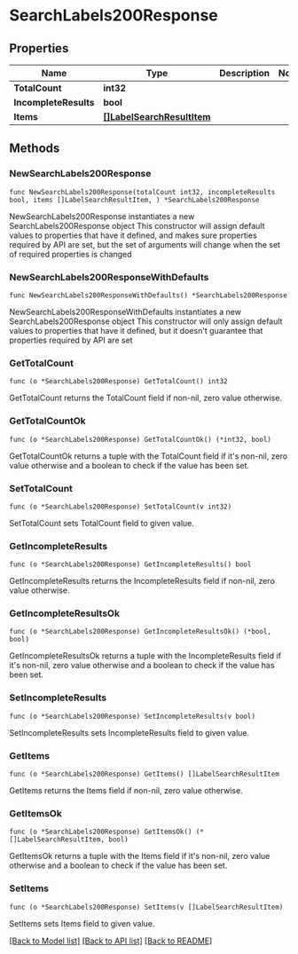 # SearchLabels200Response

## Properties

Name | Type | Description | Notes
------------ | ------------- | ------------- | -------------
**TotalCount** | **int32** |  | 
**IncompleteResults** | **bool** |  | 
**Items** | [**[]LabelSearchResultItem**](LabelSearchResultItem.md) |  | 

## Methods

### NewSearchLabels200Response

`func NewSearchLabels200Response(totalCount int32, incompleteResults bool, items []LabelSearchResultItem, ) *SearchLabels200Response`

NewSearchLabels200Response instantiates a new SearchLabels200Response object
This constructor will assign default values to properties that have it defined,
and makes sure properties required by API are set, but the set of arguments
will change when the set of required properties is changed

### NewSearchLabels200ResponseWithDefaults

`func NewSearchLabels200ResponseWithDefaults() *SearchLabels200Response`

NewSearchLabels200ResponseWithDefaults instantiates a new SearchLabels200Response object
This constructor will only assign default values to properties that have it defined,
but it doesn't guarantee that properties required by API are set

### GetTotalCount

`func (o *SearchLabels200Response) GetTotalCount() int32`

GetTotalCount returns the TotalCount field if non-nil, zero value otherwise.

### GetTotalCountOk

`func (o *SearchLabels200Response) GetTotalCountOk() (*int32, bool)`

GetTotalCountOk returns a tuple with the TotalCount field if it's non-nil, zero value otherwise
and a boolean to check if the value has been set.

### SetTotalCount

`func (o *SearchLabels200Response) SetTotalCount(v int32)`

SetTotalCount sets TotalCount field to given value.


### GetIncompleteResults

`func (o *SearchLabels200Response) GetIncompleteResults() bool`

GetIncompleteResults returns the IncompleteResults field if non-nil, zero value otherwise.

### GetIncompleteResultsOk

`func (o *SearchLabels200Response) GetIncompleteResultsOk() (*bool, bool)`

GetIncompleteResultsOk returns a tuple with the IncompleteResults field if it's non-nil, zero value otherwise
and a boolean to check if the value has been set.

### SetIncompleteResults

`func (o *SearchLabels200Response) SetIncompleteResults(v bool)`

SetIncompleteResults sets IncompleteResults field to given value.


### GetItems

`func (o *SearchLabels200Response) GetItems() []LabelSearchResultItem`

GetItems returns the Items field if non-nil, zero value otherwise.

### GetItemsOk

`func (o *SearchLabels200Response) GetItemsOk() (*[]LabelSearchResultItem, bool)`

GetItemsOk returns a tuple with the Items field if it's non-nil, zero value otherwise
and a boolean to check if the value has been set.

### SetItems

`func (o *SearchLabels200Response) SetItems(v []LabelSearchResultItem)`

SetItems sets Items field to given value.



[[Back to Model list]](../README.md#documentation-for-models) [[Back to API list]](../README.md#documentation-for-api-endpoints) [[Back to README]](../README.md)


